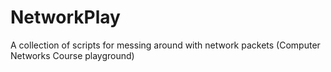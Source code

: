 # NetworkPlay
A collection of scripts for messing around with network packets (Computer Networks Course playground)
